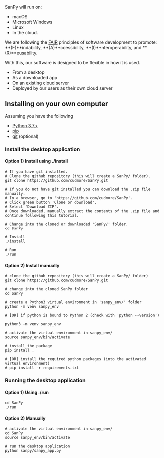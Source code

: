 SanPy will run on:

 - macOS
 - Microsoft Windows
 - Linux
 - In the cloud.

We are following the [FAIR][fair] principles of software development to promote: **(F)**indability, **(A)**ccessibility, **(I)**nteroperability, and **(R)**eusability.

With this, our software is designed to be flexible in how it is used.

- From a desktop
- As a downloaded app
- On an existing cloud server
- Deployed by our users as their own cloud server

## Installing on your own computer

Assuming you have the following

 - [Python 3.7.x][python3]
 - [pip][pip]
 - [git][git] (optional)

[python3]: https://www.python.org/downloads/
[pip]: https://pip.pypa.io/en/stable/
[git]: https://git-scm.com/book/en/v2/Getting-Started-Installing-Git
[fair]: https://en.wikipedia.org/wiki/FAIR_data

### Install the desktop application

#### Option 1) Install using ./install

```
# If you have git installed.
# Clone the github repository (this will create a SanPy/ folder).
git clone https://github.com/cudmore/SanPy.git

# If you do not have git installed you can download the .zip file manually.
# In a browser, go to 'https://github.com/cudmore/SanPy'.
# Click green button 'Clone or download'.
# Select 'Download ZIP'.
# Once downloaded, manually extract the contents of the .zip file and continue following this tutorial.

# Change into the cloned or downloaded 'SanPy/' folder.
cd SanPy

# Install
./install

# Run
./run
```

#### Option 2) Install manually

```
# clone the github repository (this will create a SanPy/ folder)
git clone https://github.com/cudmore/SanPy.git

# change into the cloned SanPy folder
cd SanPy

# create a Python3 virtual environment in 'sanpy_env/' folder
python -m venv sanpy_env

# [OR] if python is bound to Python 2 (check with 'python --version')

python3 -m venv sanpy_env

# activate the virtual environment in sanpy_env/
source sanpy_env/bin/activate

# install the package
pip install .

# [OR] install the required python packages (into the activated virtual environment)
# pip install -r requirements.txt
```

### Running the desktop application

#### Option 1) Using ./run

```
cd SanPy
./run
```

#### Option 2) Manually

```
# activate the virtual environment in sanpy_env/
cd SanPy
source sanpy_env/bin/activate

# run the desktop application
python sanpy/sanpy_app.py
```
